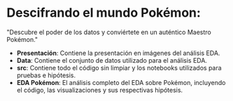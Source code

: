 # Descifrando el mundo Pokémon:
"Descubre el poder de los datos y conviértete en un auténtico Maestro Pokémon." 

- **Presentación**: Contiene la presentación en imágenes del análisis EDA.  
- **Data**: Contiene el conjunto de datos utilizado para el análisis EDA.  
- **src**: Contiene todo el código sin limpiar y los notebooks utilizados para pruebas e hipótesis.  
- **EDA Pokémon**: El análisis completo del EDA sobre Pokémon, incluyendo el código, las visualizaciones y sus respectivas hipótesis.  

